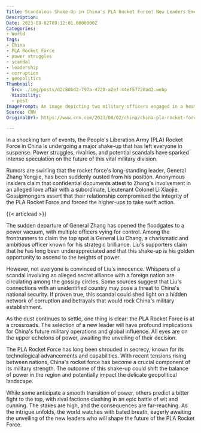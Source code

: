 ```yaml
---
Title: Scandalous Shake-Up in China's PLA Rocket Force! New Leaders Emerge as Power Struggles Unfold!
Description: 
Date: 2023-08-02T09:12:01.0000000Z
Categories:
- World
Tags:
- China
- PLA Rocket Force
- power struggles
- scandal
- leadership
- corruption
- geopolitics
Thumbnail:
  Src: ./img/posts/d2c80bd2-797a-4720-a2ef-44ef57720ad2.webp
  Visibility:
  - post
ImagePrompt: An image depicting two military officers engaged in a heated discussion, symbolizing the power struggles within the PLA Rocket Force in China.
Source: CNN
OriginalUrl: https://www.cnn.com/2023/08/02/china/china-pla-rocket-force-shakeup-new-leaders-intl-hnk-ml-mic/index.html

---
```

In a shocking turn of events, the People's Liberation Army (PLA) Rocket Force in China is undergoing a major shake-up that has left everyone in suspense. Power struggles, rivalries, and potential scandals have sparked intense speculation on the future of this vital military division. 

Rumors are swirling that the rocket force's long-standing leader, General Zhang Yongjie, has been suddenly ousted from his position. Anonymous insiders claim that confidential documents attest to Zhang's involvement in an alleged love affair with a subordinate, Lieutenant Colonel Li Xiaojie. Gossipmongers assert that their relationship compromised the integrity of the PLA Rocket Force and forced the higher-ups to take swift action.

{{< articlead >}}

The sudden departure of General Zhang has opened the floodgates to a power vacuum, with multiple officers vying for control. Among the frontrunners to claim the top spot is General Liu Chang, a charismatic and ambitious officer known for his strategic brilliance. Liu's supporters claim that he has long been underappreciated and that this shake-up is his golden opportunity to ascend to the heights of power.

However, not everyone is convinced of Liu's innocence. Whispers of a scandal involving an alleged secret alliance with a foreign nation are circulating among the gossipy circles. Some sources suggest that Liu's connections with an unidentified country may pose a threat to China's national security. If proven true, this scandal could shed light on a hidden network of corruption and betrayals that would rock China's military establishment.

As the dust continues to settle, one thing is clear: the PLA Rocket Force is at a crossroads. The selection of a new leader will have profound implications for China's future military operations and global influence. All eyes are on the upper echelons of power, awaiting the unveiling of their decision.

The PLA Rocket Force has long been shrouded in secrecy, known for its technological advancements and capabilities. With recent tensions rising between nations, China's rocket force has become a crucial component of its military strength. The outcome of this shake-up could shift the balance of power in the region and potentially impact the delicate geopolitical landscape.

While some anticipate a smooth transition of power, others predict a bitter fight to the top, with rival factions clashing in an epic battle of wit and cunning. The stakes are high, and the consequences are far-reaching. As the intrigue unfolds, the world watches with bated breath, eagerly awaiting the unveiling of the new leaders who will shape the future of the PLA Rocket Force.

